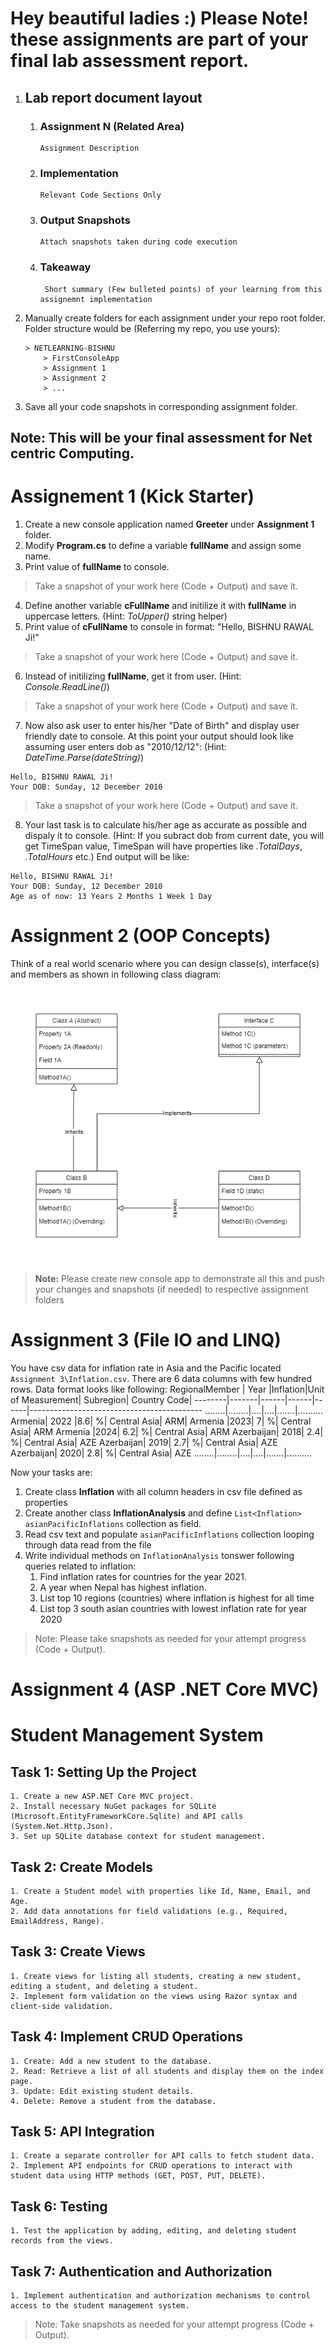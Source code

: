 # Hey beautiful ladies :) Please Note! these assignments are part of your final lab assessment report.
1. ## Lab report document layout
    1. ### Assignment N (Related Area)
        ```
        Assignment Description
        ```
    1. ### Implementation
        ```
        Relevant Code Sections Only
        ```
    1. ### Output Snapshots
        ```
        Attach snapshots taken during code execution
        ```
    1. ### Takeaway
       ```
        Short summary (Few bulleted points) of your learning from this assignemnt implementation
       ```
1. Manually create folders for each assignment under your repo root folder. Folder structure would be (Referring my repo, you use yours):
    ```
    > NETLEARNING-BISHNU
        > FirstConsoleApp
        > Assignment 1
        > Assignment 2
        > ...
    ```
1. Save all your code snapshots in corresponding assignment 
folder. 
## Note: This will be your final assessment for Net centric Computing.
# Assignement 1 (Kick Starter)

1. Create a new console application named **Greeter** under **Assignment 1** folder.
1. Modify **Program.cs** to define a variable **fullName** and assign some name.
1. Print value of **fullName** to console.
> Take a snapshot of your work here (Code + Output) and save it. 
4. Define another variable **cFullName** and initilize it with **fullName** in uppercase letters. (Hint: *ToUpper()* string helper)
1. Print value of **cFullName** to console in format: "Hello, BISHNU RAWAL Ji!"
> Take a snapshot of your work here (Code + Output) and save it. 
6. Instead of initilizing **fullName**, get it from user. (Hint: *Console.ReadLine()*)
> Take a snapshot of your work here (Code + Output) and save it. 
7. Now also ask user to enter his/her "Date of Birth" and display user friendly date to console. At this point your output should look like assuming user enters dob as "2010/12/12": (Hint: *DateTime.Parse(dateString)*)
```
Hello, BISHNU RAWAL Ji!
Your DOB: Sunday, 12 December 2010
```
> Take a snapshot of your work here (Code + Output) and save it. 
8. Your last task is to calculate his/her age as accurate as possible and dispaly it to console. (Hint: If you subract dob from current date, you will get TimeSpan value, TimeSpan will have properties like *.TotalDays*, *.TotalHours* etc.) End output will be like:
```
Hello, BISHNU RAWAL Ji!
Your DOB: Sunday, 12 December 2010
Age as of now: 13 Years 2 Months 1 Week 1 Day
```
# Assignment 2 (OOP Concepts)

Think of a real world scenario where you can design classe(s), interface(s) and members as shown in following class diagram:

![alt text](/Assignment%202/Assignment2.png)

> **Note:** Please create new console app to demonstrate all this and push your changes and snapshots (if needed) to respective assignment folders

# Assignment 3 (File IO and LINQ)

You have csv data for inflation rate in Asia and the Pacific located `Assignment 3\Inflation.csv`. There are 6 data columns with few hundred rows. Data format looks like following:
RegionalMember | Year |Inflation|Unit of Measurement| Subregion| Country Code|
--------|-------|------|------|------|-------------------------------------------
........|........|....|....|.......|..........
Armenia|	2022	|8.6|	%|	Central Asia|	ARM|
Armenia	|2023|	7|	%|	Central Asia|	ARM
Armenia	|2024|	6.2|	%|	Central Asia|	ARM
Azerbaijan|	2018|	2.4|	%|	Central Asia|	AZE
Azerbaijan|	2019|	2.7|	%|	Central Asia|	AZE
Azerbaijan|	2020|	2.8|	%|	Central Asia|	AZE
........|........|....|....|.......|..........

Now your tasks are:
1. Create class **Inflation** with all column headers in csv file defined as properties
2. Create another class **InflationAnalysis** and define `List<Inflation> asianPacificInflations` collection as field.
1. Read csv text and populate `asianPacificInflations` collection looping through data read from the file
2. Write individual methods on `InflationAnalysis` tonswer following queries related to inflation:
    1. Find inflation rates for countries for the year 2021.
    2. A year when Nepal has highest inflation.
    3. List top 10 regions (countries) where inflation is highest for all time
    4. List top 3 south asian countries with lowest inflation rate for year 2020

> Note: Please take snapshots as needed for your attempt progress (Code + Output).

# Assignment 4 (ASP .NET Core MVC)
# Student Management System

## Task 1: Setting Up the Project

    1. Create a new ASP.NET Core MVC project.
    2. Install necessary NuGet packages for SQLite (Microsoft.EntityFrameworkCore.Sqlite) and API calls (System.Net.Http.Json).
    3. Set up SQLite database context for student management.

## Task 2: Create Models

    1. Create a Student model with properties like Id, Name, Email, and Age.
    2. Add data annotations for field validations (e.g., Required, EmailAddress, Range).

## Task 3: Create Views

    1. Create views for listing all students, creating a new student, editing a student, and deleting a student.
    2. Implement form validation on the views using Razor syntax and client-side validation.

## Task 4: Implement CRUD Operations

    1. Create: Add a new student to the database.
    2. Read: Retrieve a list of all students and display them on the index page.
    3. Update: Edit existing student details.
    4. Delete: Remove a student from the database.

## Task 5: API Integration

    1. Create a separate controller for API calls to fetch student data.
    2. Implement API endpoints for CRUD operations to interact with student data using HTTP methods (GET, POST, PUT, DELETE).

## Task 6: Testing

    1. Test the application by adding, editing, and deleting student records from the views.

## Task 7: Authentication and Authorization

    1. Implement authentication and authorization mechanisms to control access to the student management system.

> Note: Take snapshots as needed for your attempt progress (Code + Output).
